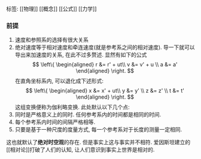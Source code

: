 标签: [[物理]] [[概念]] [[公式]] [[力学]]
### 前提

1. 速度和参照系的选择有很大关系
2. 绝对速度等于相对速度和牵连速度(就是参考系之间的相对速度). 导一下就可以导出来加速度的关系, 在此不过多赘述. 
显然有如下的公式
$$
\left\{
\begin{aligned}
r &= r' + ut\\
v &= v' + u \\
a &= a'
\end{aligned}
\right.
$$在直角坐标系内, 可以退化成下述形式: 
$$
\left\{
\begin{aligned}
x &= x' + ut\\
y &= y' \\
z &= z' \\
t &= t'
\end{aligned}
\right.
$$
这组变换便称为伽利略变换. 此处默认以下几个点: 
1. 同时是严格意义上的同时. 任何参考系内的时间都是相同的时间. 
2. 每个参考系内时间的间隔严格相等. 
3. 只要是基于一种尺度的度量方式, 每一个参考系对于长度的测量一定相同. 

这也就默认了**绝对时空观**的存在. 但是事实上这与事实并不相符. 爱因斯坦建立的[[相对论]]打破了人们的认知, 让人们意识到事实上世界是相对的. 